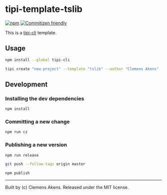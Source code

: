 # tipi-template-tslib

[![npm][0]][1]
[![Commitizen friendly][2]][3]

This is a [tipi-cli][4] template.

## Usage

```sh
npm install --global tipi-cli
```

```sh
tipi create "new-project" --template "tslib" --author "Clemens Akens" --email "clebert@me.com" --description "TODO" --user "clebert"
```

## Development

### Installing the dev dependencies

```sh
npm install
```

### Committing a new change

```sh
npm run cz
```

### Publishing a new version

```sh
npm run release
```

```sh
git push --follow-tags origin master
```

```sh
npm publish
```

---
Built by (c) Clemens Akens. Released under the MIT license.

[0]: https://img.shields.io/npm/v/tipi-template-tslib.svg?maxAge=3600
[1]: https://www.npmjs.com/package/tipi-template-tslib
[2]: https://img.shields.io/badge/commitizen-friendly-brightgreen.svg
[3]: http://commitizen.github.io/cz-cli/
[4]: https://github.com/marionebl/tipi-cli#usage
